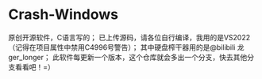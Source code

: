 # Crash-Windows
原创开源软件，C语言写的；
已上传源码，请各位自行编译，我用的是VS2022（记得在项目属性中禁用C4996号警告）；
其中硬盘榨干器用的是@bilibili 龙ger_longer；
此软件每更新一个版本，这个仓库就会多出一个分支，快去其他分支看看吧！=）
